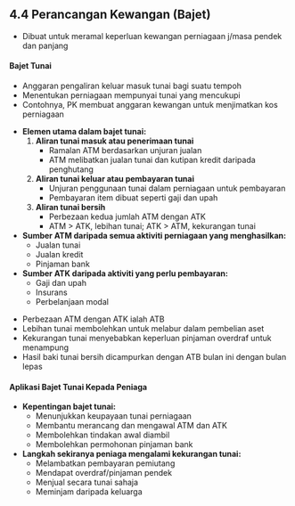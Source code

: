
## 4.4 Perancangan Kewangan (Bajet)
- Dibuat untuk meramal keperluan kewangan perniagaan j/masa pendek dan panjang

#### Bajet Tunai
- Anggaran pengaliran keluar masuk tunai bagi suatu tempoh
- Menentukan perniagaan mempunyai tunai yang mencukupi
- Contohnya, PK membuat anggaran kewangan untuk menjimatkan kos perniagaan
* **Elemen utama dalam bajet tunai:**
  1. **Aliran tunai masuk atau penerimaan tunai**
     - Ramalan ATM berdasarkan unjuran jualan
     - ATM melibatkan jualan tunai dan kutipan kredit daripada penghutang
  2. **Aliran tunai keluar atau pembayaran tunai**
     - Unjuran penggunaan tunai dalam perniagaan untuk pembayaran
     - Pembayaran item dibuat seperti gaji dan upah
  3. **Aliran tunai bersih**
     - Perbezaan kedua jumlah ATM dengan ATK
     - ATM > ATK, lebihan tunai; ATK > ATM, kekurangan tunai
* **Sumber ATM daripada semua aktiviti perniagaan yang menghasilkan:**
  - Jualan tunai
  - Jualan kredit
  - Pinjaman bank
* **Sumber ATK daripada aktiviti yang perlu pembayaran:**
  - Gaji dan upah
  - Insurans
  - Perbelanjaan modal
- Perbezaan ATM dengan ATK ialah ATB
- Lebihan tunai membolehkan untuk melabur dalam pembelian aset 
- Kekurangan tunai menyebabkan keperluan pinjaman overdraf untuk menampung
- Hasil baki tunai bersih dicampurkan dengan ATB bulan ini dengan bulan lepas

#### Aplikasi Bajet Tunai Kepada Peniaga
* **Kepentingan bajet tunai:**
  - Menunjukkan keupayaan tunai perniagaan
  - Membantu merancang dan mengawal ATM dan ATK
  - Membolehkan tindakan awal diambil
  - Membolehkan permohonan pinjaman bank
* **Langkah sekiranya peniaga mengalami kekurangan tunai:**
  - Melambatkan pembayaran pemiutang
  - Mendapat overdraf/pinjaman pendek
  - Menjual secara tunai sahaja
  - Meminjam daripada keluarga








